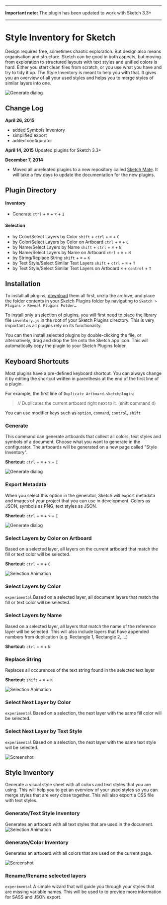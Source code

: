 *****
**Important note:** The plugin has been updated to work with Sketch 3.3+
*****

# Style Inventory for Sketch

Design requires free, sometimes chaotic exploration. But design also means organisation and structure. Sketch can be good in both aspects, but moving from exploration to structured layouts with text styles and unified colors is hard. Either you start clean files from scratch, or you use what you have and try to tidy it up. The Style Inventory is meant to help you with that. It gives you an overview of all your used styles and helps you to merge styles of similar layers into one.

![Generate dialog](http://f.cl.ly/items/3c1N0F3K0i2T1x3z0F2X/Bildschirmfoto%202015-04-26%20um%2022.05.10.png)

## Change Log

**April 26, 2015**
* added Symbols Inventory
* simplified export
* added configurator

**April 14, 2015**
Updated plugins for Sketch 3.3+

**December 7, 2014**
* Moved all unreleated plugins to a new repository called [Sketch Mate](https://github.com/getflourish/Sketch-Mate). It will take a few days to update the documentation for the new plugins.

## Plugin Directory

#### Inventory
* Generate `ctrl` + `⌘` + `⌥` + `I`

#### Selection
* by Color/Select Layers by Color `shift` + `ctrl` + `⌘` + `C`
* by Color/Select Layers by Color on Artboard `ctrl` + `⌘` + `C`
* by Name/Select Layers by Name `shift` + `ctrl` + `⌘` + `N`
* by Name/Select Layers by Name on Artboard `ctrl` + `⌘` + `N`
* by String/Replace String `shift` + `⌘` + `K`
* by Text Style/Select Similar Text Layers `shift` + `ctrl` + `⌘` + `T`
* by Text Style/Select Similar Text Layers on Artboard `⌘` + `control` + `T`


## Installation

To install all plugins, [download](https://github.com/getflourish/Sketch-Style-Inventory/archive/master.zip) them all first, unzip the archive, and place the folder contents in your Sketch Plugins folder by navigating to `Sketch > Plugins > Reveal Plugins Folder…`

To install only a selection of plugins, you will first need to place the library file `inventory.js` in the root of your Sketch Plugins directory. This is very important as all plugins rely on its functionality.

You can then install selected plugins by double-clicking the file, or alternatively, drag and drop the file onto the Sketch app icon. This will automatically copy the plugin to your Sketch Plugins folder.

## Keyboard Shortcuts

Most plugins have a pre-defined keyboard shortcut. You can always change it by editing the shortcut written in parenthesis at the end of the first line of a plugin.

For example, the first line of `Duplicate Artboard.sketchplugin`:

> // Duplicates the current artboard right next to it. (shift command d)

You can use modifier keys such as `option`, `command`, `control`, `shift`


### Generate

This command can generate artboards that collect all colors, text styles and symbols of a document. Choose what you want to generate in the configurator. The artboards will be generated on a new page called "Style Inventory".

**Shortcut:** `ctrl` + `⌘` + `⌥` + `I`

![Generate dialog](https://dl-web.dropbox.com/get/public/_keepalive/Style%20Inventory/generate.gif?_subject_uid=974773&w=AACkCPJ0FlOKcST819YnSSc8_9oZIwhcsets6tTSprJqoQ)

### Export Metadata

When you select this option in the generator, Sketch will export metadata and images of your project that you can use in development. Colors as JSON, symbols as PNG, text styles as JSON.

**Shortcut:** `ctrl` + `⌘` + `⌥` + `I`

![Generate dialog](http://f.cl.ly/items/3944230o3a0V1u2u463t/export%20metadata.gif)

### Select Layers by Color on Artboard

Based on a selected layer, all layers on the current artboard that match the fill or text color will be selected.

**Shortcut:** `ctrl` + `⌘` + `C`

![Selection Animation](https://dl.dropboxusercontent.com/u/974773/_keepalive/Style%20Inventory/Select%20by%20Color.gif)

### Select Layers by Color

`experimental` Based on a selected layer, all document layers that match the fill or text color will be selected.

### Select Layers by Name

Based on a selected layer, all layers that match the name of the reference layer will be selected. This will also include layers that have appended numbers from duplication (e.g. Rectangle 1, Rectangle 2, …)

**Shortcut:** `ctrl` + `⌘` + `N`

### Replace String

Replaces all occurences of the text string found in the selected text layer

**Shortcut:** `shift` + `⌘` + `K`

![Selection Animation](https://dl.dropboxusercontent.com/u/974773/_keepalive/Style%20Inventory/Select%20by%20Name.gif)

### Select Next Layer by Color

`experimental` Based on a selection, the next layer with the same fill color will be selected.

### Select Next Layer by Text Style

`experimental` Based on a selection, the next layer with the same text style will be selected.

![Screenshot](https://dl.dropboxusercontent.com/u/974773/_keepalive/Style%20Inventory/Select%20Layer%20by%20Similar%20Style.png)

## Style Inventory
Generate a visual style sheet with all colors and text styles that you are using. This will help you to get an overview of your used styles so you can merge styles that are very close together. This will also export a CSS file with text styles.

### Generate/Text Style Inventory
Generates an artboard with all text styles that are used in the document.
![Selection Animation](https://dl.dropboxusercontent.com/u/974773/_keepalive/Style%20Inventory/Sketch%20CSS.gif)


### Generate/Color Inventory
Generates an artboard with all colors that are used on the current page.

![Screenshot](https://dl.dropboxusercontent.com/u/974773/_keepalive/Style%20Inventory/Colors.png)

### Rename/Rename selected layers
`experimental` A simple wizard that will guide you through your styles that are missing variable names. This will be used to to provide more information for SASS and JSON export.